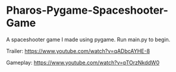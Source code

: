 # Pharos-Pygame-Spaceshooter-Game
A spaceshooter game I made using pygame. Run main.py to begin. 

Trailer: https://www.youtube.com/watch?v=qADbcAYHE-8

Gameplay: https://www.youtube.com/watch?v=pTOrzNkddW0
